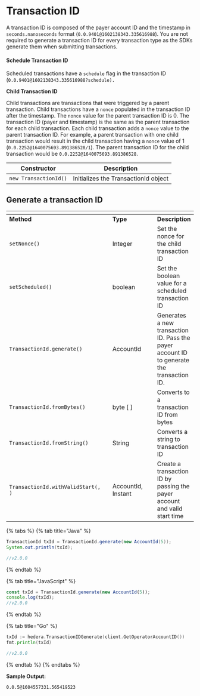 # Transaction ID

A transaction ID is composed of the payer account ID and the timestamp in `seconds.nanoseconds` format (`0.0.9401@1602138343.335616988`). You are not required to generate a transaction ID for every transaction type as the SDKs generate them when submitting transactions.

#### Schedule Transaction ID

Scheduled transactions have a `schedule` flag in the transaction ID (`0.0.9401@1602138343.335616988?schedule).`

**Child Transaction ID**

Child transactions are transactions that were triggered by a parent transaction. Child transactions have a `nonce` populated in the transaction ID after the timestamp. The `nonce` value for the parent transaction ID is 0. The transaction ID (payer and timestamp) is the same as the parent transaction for each child transaction. Each child transaction adds a `nonce` value to the parent transaction ID. For example, a parent transaction with one child transaction would result in the child transaction having a `nonce` value of 1 (`0.0.2252@1640075693.891386528/1`). The parent transaction ID for the child transaction would be `0.0.2252@1640075693.891386528`.

| **Constructor**       | **Description**                      |
| --------------------- | ------------------------------------ |
| `new TransactionId()` | Initializes the TransactionId object |

## Generate a transaction ID

<table data-header-hidden><thead><tr><th width="269"></th><th width="115"></th><th></th></tr></thead><tbody><tr><td><strong>Method</strong></td><td><strong>Type</strong></td><td><strong>Description</strong></td></tr><tr><td><code>setNonce()</code></td><td>Integer</td><td>Set the nonce for the child transaction ID</td></tr><tr><td><code>setScheduled()</code></td><td>boolean</td><td>Set the boolean value for a scheduled transaction ID</td></tr><tr><td><code>TransactionId.generate()</code></td><td>AccountId</td><td>Generates a new transaction ID. Pass the payer account ID to generate the transaction ID.</td></tr><tr><td><code>TransactionId.fromBytes()</code></td><td>byte [ ]</td><td>Converts to a transaction ID from bytes</td></tr><tr><td><code>TransactionId.fromString()</code></td><td>String</td><td>Converts a string to transaction ID</td></tr><tr><td><code>TransactionId.withValidStart(, )</code></td><td>AccountId, Instant</td><td>Create a transaction ID by passing the payer account and valid start time</td></tr></tbody></table>

{% tabs %}
{% tab title="Java" %}
```java
TransactionId txId = TransactionId.generate(new AccountId(5));
System.out.println(txId);

//v2.0.0
```
{% endtab %}

{% tab title="JavaScript" %}
```javascript
const txId = TransactionId.generate(new AccountId(5));
console.log(txId);
//v2.0.0
```
{% endtab %}

{% tab title="Go" %}
```go
txId := hedera.TransactionIDGenerate(client.GetOperatorAccountID())
fmt.println(txId)

//v2.0.0
```
{% endtab %}
{% endtabs %}

**Sample Output:**

`0.0.5@1604557331.565419523`
